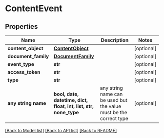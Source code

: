 # ContentEvent


## Properties
Name | Type | Description | Notes
------------ | ------------- | ------------- | -------------
**content_object** | [**ContentObject**](ContentObject.md) |  | [optional] 
**document_family** | [**DocumentFamily**](DocumentFamily.md) |  | [optional] 
**event_type** | **str** |  | [optional] 
**access_token** | **str** |  | [optional] 
**type** | **str** |  | [optional] 
**any string name** | **bool, date, datetime, dict, float, int, list, str, none_type** | any string name can be used but the value must be the correct type | [optional]

[[Back to Model list]](../README.md#documentation-for-models) [[Back to API list]](../README.md#documentation-for-api-endpoints) [[Back to README]](../README.md)


